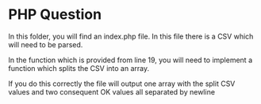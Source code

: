 # PHP Question
In this folder, you will find an index.php file. In this file there is a CSV which will need to be parsed.

In the function which is provided from line 19, you will need to implement a function which splits the CSV into an array.

If you do this correctly the file will output one array with the split CSV values and two consequent OK values all separated by newline